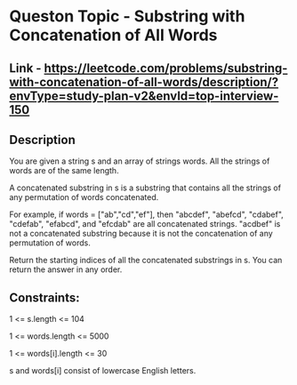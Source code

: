 # Queston Topic - Substring with Concatenation of All Words

## Link - https://leetcode.com/problems/substring-with-concatenation-of-all-words/description/?envType=study-plan-v2&envId=top-interview-150

## Description

You are given a string s and an array of strings words. All the strings of words are of the same length.

A concatenated substring in s is a substring that contains all the strings of any permutation of words concatenated.

For example, if words = ["ab","cd","ef"], then "abcdef", "abefcd", "cdabef", "cdefab", "efabcd", and "efcdab" are all concatenated strings. "acdbef" is not a concatenated substring because it is not the concatenation of any permutation of words.

Return the starting indices of all the concatenated substrings in s. You can return the answer in any order.


## Constraints:

1 <= s.length <= 104

1 <= words.length <= 5000

1 <= words[i].length <= 30

s and words[i] consist of lowercase English letters.
